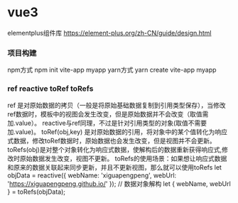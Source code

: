# vue3
elementplus组件库
https://element-plus.org/zh-CN/guide/design.html

### 项目构建
  npm方式
  npm init vite-app myapp
  yarn方式
  yarn create vite-app myapp



### ref reactive toRef toRefs
ref 是对原始数据的拷贝（一般是将原始基础数据复制到引用类型保存），当修改ref数据时，模板中的视图会发生改变，但是原始数据并不会改变（取值需加.value）。
reactive与ref同理，不过是针对引用类型的对象(取值不需要加.value)。
toRef(obj,key) 是对原始数据的引用，将对象中的某个值转化为响应式数据，修改toRef数据时，原始数据也会发生改变，但是视图并不会更新。
toRefs(obj)是对整个对象转化为响应式数据，使解构后的数据重新获得响应式,修改时原始数据发生改变，视图不更新。
toRefs的使用场景：如果想让响应式数据和原来的数据关联起来同步更新，并且不更新视图，那么就可以使用toRefs
let objData = reactive({
   webName: 'xiguapengpeng',
   webUrl: 'https://xiguapengpeng.github.io/'
 });
 // 数据对象解构
 let { webName, webUrl } = toRefs(objData);
